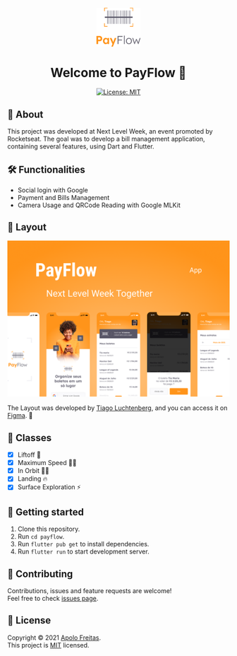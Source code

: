 <p align="center">
      <img src="https://raw.githubusercontent.com/apolofreitas/payflow/master/docs/images/payflow-logo.png" width="100" alt="Logo PayFlow"/>
</p>

<h1 align="center">Welcome to PayFlow 👋</h1>

<p align="center">
  <a href="LICENSE">
    <img alt="License: MIT" src="https://img.shields.io/badge/License-MIT-green.svg?style=for-the-badge" />
  </a>
</p>

## 📖 About

This project was developed at Next Level Week, an event promoted by Rocketseat. The goal was to develop a bill management application, containing several features, using Dart and Flutter.

## 🛠️ Functionalities

- Social login with Google
- Payment and Bills Management
- Camera Usage and QRCode Reading with Google MLKit

## 🎨 Layout

<img alt="PayFlow Layout Banner" src="https://raw.githubusercontent.com/apolofreitas/payflow/master/docs/images/payflow-layout-banner.png" />

The Layout was developed by [Tiago Luchtenberg]("https://www.linkedin.com/in/tiagoluchtenberg"), and you can access it on [Figma]("https://www.figma.com/file/os9BgKaYgXguJC4QXYwIOr/PayFlow"). 📱

## 📓 Classes

- [x] Liftoff 💪
- [x] Maximum Speed 🏃‍♂️
- [x] In Orbit 👨‍🚀
- [x] Landing 🔥
- [x] Surface Exploration ⚡

## 🤔 Getting started

1. Clone this repository.
2. Run `cd payflow`.
3. Run `flutter pub get` to install dependencies.
4. Run `flutter run` to start development server.

## 🤝 Contributing

Contributions, issues and feature requests are welcome!<br />Feel free to check [issues page](https://github.com/apolofreitas/payflow/issues).

## 📝 License

Copyright © 2021 [Apolo Freitas](https://www.linkedin.com/in/apolofreitas).<br />
This project is [MIT](LICENSE) licensed.
